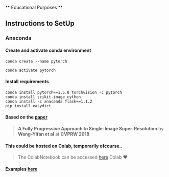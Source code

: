 ** Educational Purposes ** 

## Instructions to SetUp

### Anaconda

#### Create and activate conda environment
```
conda create --name pytorch

conda activate pytorch
```

#### Install requirements
```
conda install pytorch==1.5.0 torchvision -c pytorch
conda install scikit-image cython
conda install -c anaconda flask==1.1.2
pip install easydict
```
#### Based on the [paper](https://igl.ethz.ch/projects/prosr/prosr-cvprw-2018-wang-et-al.pdf)

> **A Fully Progressive Approach to Single-Image Super-Resolution**
> by **Wang-Yifan et al** at **CVPRW 2018**

#### This could be hosted on Colab, temporarily ofcourse..
> The ColabNotebook can be accessed [here](https://colab.research.google.com/drive/1RHKrMMYIm8GNih9V2LXq4HwKurwPtdFn?usp=sharing)
> Colab ❤

#### Examples [here](./example.md)

